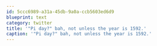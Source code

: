 ```yaml
---
id: 5ccc6989-a31a-45db-9a0a-ccb5603ed6d9
blueprint: text
category: twitter
title: '"Pi day?" bah, not unless the year is 1592.'
caption: '"Pi day?" bah, not unless the year is 1592.'
---
```

